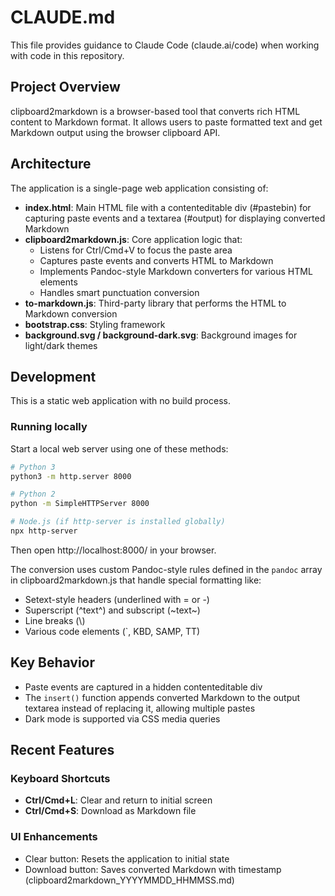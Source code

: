 # CLAUDE.md

This file provides guidance to Claude Code (claude.ai/code) when working with code in this repository.

## Project Overview

clipboard2markdown is a browser-based tool that converts rich HTML content to Markdown format. It allows users to paste formatted text and get Markdown output using the browser clipboard API.

## Architecture

The application is a single-page web application consisting of:

- **index.html**: Main HTML file with a contenteditable div (#pastebin) for capturing paste events and a textarea (#output) for displaying converted Markdown
- **clipboard2markdown.js**: Core application logic that:
  - Listens for Ctrl/Cmd+V to focus the paste area
  - Captures paste events and converts HTML to Markdown
  - Implements Pandoc-style Markdown converters for various HTML elements
  - Handles smart punctuation conversion
- **to-markdown.js**: Third-party library that performs the HTML to Markdown conversion
- **bootstrap.css**: Styling framework
- **background.svg / background-dark.svg**: Background images for light/dark themes

## Development

This is a static web application with no build process.

### Running locally

Start a local web server using one of these methods:
```bash
# Python 3
python3 -m http.server 8000

# Python 2
python -m SimpleHTTPServer 8000

# Node.js (if http-server is installed globally)
npx http-server
```

Then open http://localhost:8000/ in your browser.

The conversion uses custom Pandoc-style rules defined in the `pandoc` array in clipboard2markdown.js that handle special formatting like:
- Setext-style headers (underlined with = or -)
- Superscript (^text^) and subscript (~text~)
- Line breaks (\\)
- Various code elements (`, KBD, SAMP, TT)

## Key Behavior

- Paste events are captured in a hidden contenteditable div
- The `insert()` function appends converted Markdown to the output textarea instead of replacing it, allowing multiple pastes
- Dark mode is supported via CSS media queries

## Recent Features

### Keyboard Shortcuts
- **Ctrl/Cmd+L**: Clear and return to initial screen
- **Ctrl/Cmd+S**: Download as Markdown file

### UI Enhancements
- Clear button: Resets the application to initial state
- Download button: Saves converted Markdown with timestamp (clipboard2markdown_YYYYMMDD_HHMMSS.md)